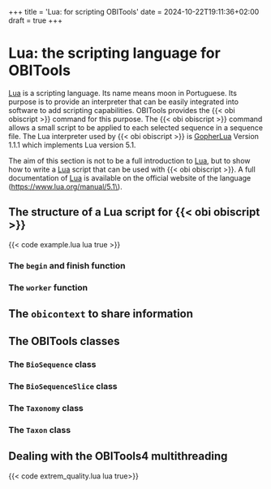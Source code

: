 +++
title = 'Lua: for scripting OBITools'
date = 2024-10-22T19:11:36+02:00
draft = true
+++

# Lua: the scripting language for OBITools

[Lua](https://www.lua.org/) is a scripting language. Its name means moon in Portuguese. Its purpose is to provide an interpreter that can be easily integrated into software to add scripting capabilities. OBITools provides the {{< obi obiscript >}} command for this purpose. The {{< obi obiscript >}} command allows a small script to be applied to each selected sequence in a sequence file. The Lua interpreter used by {{< obi obiscript >}} is [GopherLua](https://github.com/yuin/gopher-lua) Version 1.1.1 which implements Lua version 5.1.

The aim of this section is not to be a full introduction to [Lua](https://www.lua.org/), but to show how to write a [Lua](https://www.lua.org/) script that can be used with {{< obi obiscript >}}. A full documentation of [Lua](https://www.lua.org/) is available on the official website of the language (https://www.lua.org/manual/5.1\).


## The structure of a Lua script for {{< obi obiscript >}}

{{< code example.lua lua true >}}

### The `begin` and finish function

### The `worker` function

## The `obicontext` to share information

## The OBITools classes

### The `BioSequence` class

### The `BioSequenceSlice` class

### The `Taxonomy` class

### The `Taxon` class

## Dealing with the OBITools4 multithreading

{{< code extrem_quality.lua lua true>}}

